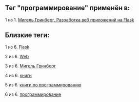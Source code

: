 ## Тег "программирование" применён в:

1 из 1. [Мигель Гринберг, Разработка веб приложений на Flask](../Книги/Программирование/Мигель%20Гринберг%20-%20Разработка%20веб%20приложений%20на%20Flask.md)

## Близкие теги:

1 из 6. [Flask](./Flask.md)

2 из 6. [Web](./Web.md)

3 из 6. [Мигель Гринберг](./Мигель%20Гринберг.md)

4 из 6. [книги](./книги.md)

5 из 6. [книги по программированию](./книги%20по%20программированию.md)

6 из 6. [программирование](./программирование.md)

